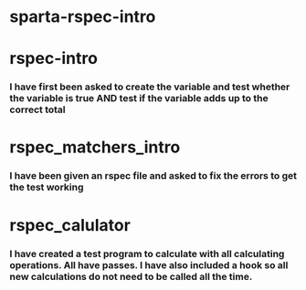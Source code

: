 # sparta-rspec-intro

# rspec-intro
### I have first been asked to create the variable and test whether the variable is true AND test if the variable adds up to the correct total

# rspec_matchers_intro
### I have been given an rspec file and asked to fix the errors to get the test working

# rspec_calulator
### I have created a test program to calculate with all calculating operations. All have passes. I have also included a hook so all new calculations do not need to be called all the time.
